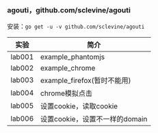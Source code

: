 ### agouti，github.com/sclevine/agouti
安装：`go get -u -v github.com/sclevine/agouti`

|实验|简介|
|---|---|
|lab001|example_phantomjs|
|lab002|example_chrome|
|lab003|example_firefox(暂时不能用)|
|lab004|chrome模拟点击|
|lab005|设置cookie，读取cookie|
|lab006|设置cookie，设置不一样的domain|